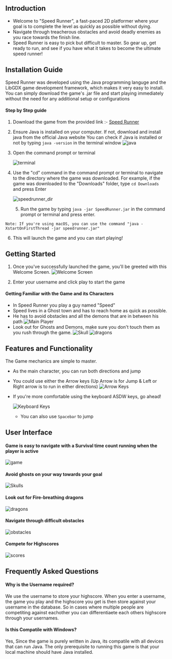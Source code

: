 ## Introduction

- Welcome to "Speed Runner", a fast-paced 2D platformer where your goal is to complete the level as quickly as possible without dying.
- Navigate through treacherous obstacles and avoid deadly enemies as you race towards the finish line.
- Speed Runner is easy to pick but difficult to master. So gear up, get ready to run, and see if you have what it takes to become the ultimate speed runner!

## Installation Guide

Speed Runner was developed using the Java programming languge and the LibGDX game development framework, which makes it very easy to install. You can simply download the game's .jar file and start playing immediately without the need for any additional setup or configurations

#### Step by Step guide 
1. Download the game from the provided link :- [Speed Runner](https://github.com/Siddgh/speedrunner/blob/main/speedrunner.jar)
2. Ensure Java is installed on your computer. If not, download and install java from the official Java website
   You can check if Java is installed or not by typing `java -version` in the terminal window
   ![java](assets/readme/java.png)
3. Open the command prompt or terminal
   
   ![terminal](assets/readme/terminal.png)
4. Use the "cd" command in the command prompt or terminal to navigate to the directory where the game was downloaded.
   For example, if the game was downloaded to the "Downloads" folder, type `cd Downloads` and press Enter
   
   ![speedrunner_dir](assets/readme/speedrunner_dir.png)
   
   5. Run the game by typing `java -jar SpeedRunner.jar` in the command prompt or terminal and press enter.

```ad-note
Note: If you're using macOS, you can use the command "java -XstartOnFirstThread -jar speedrunner.jar"
```

6. This will launch the game and you can start playing!

## Getting Started

1. Once you've successfully launched the game, you'll be greeted with this Welcome Screen.
![Welcome Screen](assets/readme/intro.png)

2. Enter your username and click play to start the game

#### Getting Familiar with the Game and its Characters

- In Speed Runner you play a guy named "Speed"
- Speed lives in a Ghost town and has to reach home as quick as possible.
- He has to avoid obstacles and all the demons that are in between his path
![Main Player](assets/readme/rogue.png)
- Look out for Ghosts and Demons, make sure you don't touch them as you rush through the game. 
  ![Skull](assets/readme/fire-skull.gif) 
  ![dragons](assets/readme/demon-attack.gif)



## Features and Functionality

The Game mechanics are simple to master. 

- As the main character, you can run both directions and jump
- You could use either the Arrow keys (Up Arrow is for Jump & Left or Right arrow is to run in either directions)
  ![Arrow Keys](assets/readme/arrow_keys.webp)
- If you're more comfortable using the keyboard ASDW keys, go ahead!
  
  ![Keyboard Keys](assets/readme/keyboard_keys.jpg.webp)
  - You can also use `Spacebar` to jump   


## User Interface

#### Game is easy to navigate with a Survival time count running when the player is active
![game](assets/readme/game.png)

#### Avoid ghosts on your way towards your goal
![Skulls](assets/readme/skulls.png)

#### Look out for Fire-breathing dragons
  
  ![dragons](assets/readme/dragons.png)
  
#### Navigate through difficult obstacles
  
  ![obstacles](assets/readme/obstacles.png)

#### Compete for Highscores
  ![scores](assets/readme/scores.png)


## Frequently Asked Questions

#### Why is the Username required?
We use the username to store your highscore. When you enter a username, the game you play and the highscore you get is then store against your username in the database. 
So in cases where multiple people are competiting against eachother you can differentiaete each others highscore through your usernames. 

#### Is this Compatile with Windows?
Yes, Since the game is purely written in Java, its compatile with all devices that can run Java. 
The only prerequisite to running this game is that your local machine should have Java installed. 
